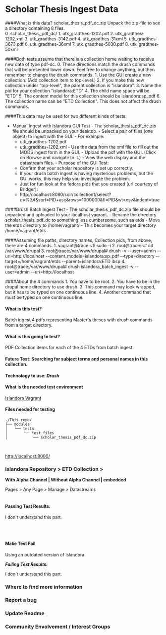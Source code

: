 # Scholar Thesis Ingest Data

####What is this data? scholar_thesis_pdf_dc.zip Unpack the zip-file to see a directory containing 8 files.  
	0.  scholar_thesis_pdf_dc/
	1.  utk_gradthes-1202.pdf
	2.  utk_gradthes-1202.xml
	3.  utk_gradthes-3142.pdf
	4.  utk_gradthes-31xml
	5.  utk_gradthes-3673.pdf
	6.  utk_gradthes-36xml
	7.  utk_gradthes-5030.pdf
	8.  utk_gradthes-50xml

####Both tests assume that there is a collection home waiting to receive new data of type pdf-dc.
	0.  These directions match the drush commands that will be presented lower down.  Feel free to change anything, but then remember to change the drush commands.
	1.  Use the GUI create a new collection. (Add collection item to top-level.)
	2.  If you make this new collection under "top-level", the parent collection is "islandora".
	3.  Name the pid for your collection "islandora:ETD"
	4.  The child name space will be "ETD"
	5.  The content model for this collection should be islandora:sp_pdf
	6.  The collection name can be "ETD Collection".  This does not affect the drush commands.

####This data may be used for two different kinds of tests.

  -  Manual Ingest with Islandora GUI Test
  	- The scholar_thesis_pdf_dc.zip file should be unpacked on your desktop.
  	- Select a pair of files (one object) to ingest with the GUI.
	- For example:
		- utk_gradthes-1202.pdf
		- utk_gradthes-1202.xml
	- Use the data from the xml file to fill out the MODS ingest form in the GUI.
	- Upload the pdf with the GUI. (Click on Browse and navigate to it.)
	- View the web display and the datastream files.
	- Purpose of the GUI Test:
		- Confirm that your scholar repository is set up correctly.
		- If your drush batch ingest is having mysterious problems, but the GUI works,
		  this may help  you investigate the problem.
		- Just for fun look at the fedora pids that you created (url courtesy of Bridger): 
		- http://localhost:8080/solr/collection1/select?q=*%3A*&sort=PID+asc&rows=1000000&fl=PID&wt=csv&indent=true

####Drush Batch Ingest Test
  	- The scholar_thesis_pdf_dc.zip file should be unpacked and uploaded to your localhost vagrant.
  	- Rename the directory scholar_thesis_pdf_dc to something less cumbersome, such as etds
	- Move the etds directory to /home/vagrant/
	- This becomes your target directory /home/vagrant/etds

####Assuming file paths, directory names, Collection pids, from above, there are 4 commands.
  	1. vagrant@trace:~$ sudo -i
	2. root@trace:~# cd /var/www/drupal
	3. root@trace:/var/www/drupal# drush -v --user=admin --uri=http://localhost --content_models=islandora:sp_pdf --type=directory --target=/home/vagrant/etds --parent=islandora:ETD ibsp
	4. root@trace:/var/www/drupal# drush islandora_batch_ingest -v --user=admin --uri=http://localhost

####About the 4 commands
  	1. You have to be root.
	2. You have to be in the drupal home directory to use drush.
	3. This command may look wrapped, but it has to be typed on one continuous line.
	4. Another command that must be typed on one continuous line.



#### What is this test?<br/>
Batch ingest 4 pdfs representing Master's theses with drush commands from a target directory.<br/>

#### What is this going to test?<br/>
PDF Collection items for each of the 4 ETDs from  batch ingest<br/>

#### Future Test: Searching for subject terms and personal names in this collection.<br/>

#### Technology to use: *Drush*<br/>

#### What is the needed test environment<br/>
[Islandora Vagrant](https://github.com/Islandora-Labs/islandora_vagrant/)<br/>

#### Files needed for testing<br/>
```terminal
./This repo/
├── modules
│   └── tests
│       └── test_files
│           └── scholar_thesis_pdf_dc.zip
```
<br/>

[http://localhost:8000/](http://localhost:8000/)<br/>

### Islandora Repository > ETD Collection > <br/>

**With Alpha Channel | Without Alpha Channel | embedded**

Pages > Any Page > Manage > Datastreams<br/><br/>


#### Passing Test Results:

I don't understand this part.



<br/><br/>

#### Make Test Fail<br/>

Using an outdated version of Islandora<br/>

***Failing Test Results:***

I don't understand this part.

### Where to find more information<br/>
### Report a bug<br/>
### Update Readme<br/>
### Community Envolvement / Interest Groups
